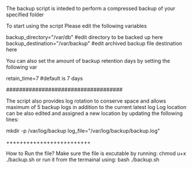 The backup script is inteded to perform a compressed backup of your specified folder

To start using the script Please edit the following variables

backup_directory="/var/db"    #edit directory  to be backed up  here
backup_destination="/var/backup" #edit archived backup file destination here

You can also set the amount of backup retention days by setting the following var 

retain_time=7 #default is 7 days


####################################

The script also provides log rotation to conserve space and allows maximum of 5  backup logs in addition to the current latest log
Log location can be also edited and assigned a new location by updating the following lines: 

mkdir -p /var/log/backup
log_file="/var/log/backup/backup.log"


+++++++++++++++++++++++++

How to Run the file? 
Make sure the file is excutable by running: chmod u+x ./backup.sh
or run it from the termainal using: bash ./backup.sh
